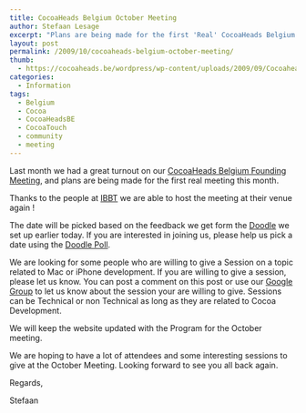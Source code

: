 ```yaml
---
title: CocoaHeads Belgium October Meeting
author: Stefaan Lesage
excerpt: "Plans are being made for the first 'Real' CocoaHeads Belgium meeting in October.  The date is not set yet, and it will probably take place at the same location as our Founding Meeting thanks to the guys at IBBT."
layout: post
permalink: /2009/10/cocoaheads-belgium-october-meeting/
thumb:
  - https://cocoaheads.be/wordpress/wp-content/uploads/2009/09/CocoaheadsBE.png
categories:
  - Information
tags:
  - Belgium
  - Cocoa
  - CocoaHeadsBE
  - CocoaTouch
  - community
  - meeting
---
```

Last month we had a great turnout on our [CocoaHeads Belgium Founding Meeting][1], and plans are being made for the first real meeting this month.

Thanks to the people at [IBBT][2] we are able to host the meeting at their venue again !

The date will be picked based on the feedback we get form the [Doodle][3] we set up earlier today. If you are interested in joining us, please help us pick a date using the [Doodle Poll][3].

We are looking for some people who are willing to give a Session on a topic related to Mac or iPhone development. If you are willing to give a session, please let us know. You can post a comment on this post or use our [Google Group][4] to let us know about the session your are willing to give. Sessions can be Technical or non Technical as long as they are related to Cocoa Development.

We will keep the website updated with the Program for the October meeting.

We are hoping to have a lot of attendees and some interesting sessions to give at the October Meeting. Looking forward to see you all back again.

Regards,

Stefaan

 [1]: https://cocoaheads.be/wordpress/2009/09/cocoaheads-belgium-founding-meeting-notes/
 [2]: http://www.ibbt.be/
 [3]: http://doodle.com/participation.html?pollId=keachv25w8nckr2v
 [4]: http://groups.google.com/group/cocoaheadsbe